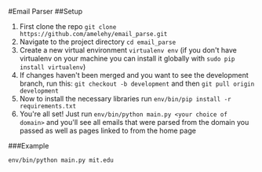 #Email Parser
##Setup
1. First clone the repo `git clone https://github.com/amelehy/email_parse.git`
2. Navigate to the project directory `cd email_parse`
3. Create a new virtual environment `virtualenv env` (if you don't have virtualenv on your machine you can install it globally with `sudo pip install virtualenv`)
4. If changes haven't been merged and you want to see the development branch, run this: `git checkout -b development` and then `git pull origin development`
5. Now to install the necessary libraries run `env/bin/pip install -r requirements.txt`
6. You're all set! Just run `env/bin/python main.py <your choice of domain>` and you'll see all emails that were parsed from the domain you passed as well as pages linked to from the home page

###Example
``` bash
env/bin/python main.py mit.edu
```
